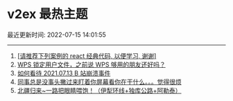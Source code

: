 # v2ex 最热主题

最近更新时间: 2022-07-15 14:01:55

--- 
1. [[请推荐下列案例的 react 经典代码, 以便学习, 谢谢]](https://www.v2ex.com/t/866290) 
2. [WPS 锁定用户文件，之前说 WPS 够用的朋友还好吗？](https://www.v2ex.com/t/866291) 
3. [如何看待 2021.07.13 B 站崩溃事件](https://www.v2ex.com/t/866300) 
4. [同事总是没事头撇过来盯着你屏幕看你在干什么。。。觉得很烦](https://www.v2ex.com/t/866313) 
5. [北疆归来~一路把眼睛喂饱！（伊犁环线+独库公路+阿勒泰）](https://www.v2ex.com/t/866324) 
